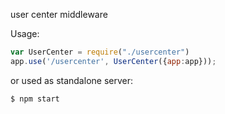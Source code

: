user center middleware

Usage:

```javascript
var UserCenter = require("./usercenter")
app.use('/usercenter', UserCenter({app:app}));
```

or used as standalone server:

`$ npm start`
